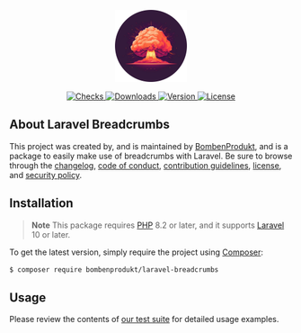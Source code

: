 <p align="center">
    <a href="https://bombenprodukt.com" target="_blank">
        <img src="https://raw.githubusercontent.com/BombenProdukt/assets/main/logo-text.svg" width="128" alt="BombenProdukt Logo" />
    </a>
</p>

<p align="center">
    <a href="https://github.com/BombenProdukt/laravel-breadcrumbs/actions">
        <img src="https://badge.sh/github/check-runs/BombenProdukt/laravel-breadcrumbs" alt="Checks" />
    </a>
    <a href="https://packagist.org/packages/bombenprodukt/laravel-breadcrumbs">
        <img src="https://badge.sh/packagist/downloads/BombenProdukt/laravel-breadcrumbs" alt="Downloads" />
    </a>
    <a href="https://packagist.org/packages/bombenprodukt/laravel-breadcrumbs">
        <img src="https://badge.sh/packagist/version/BombenProdukt/laravel-breadcrumbs" alt="Version" />
    </a>
    <a href="https://packagist.org/packages/bombenprodukt/laravel-breadcrumbs">
        <img src="https://badge.sh/packagist/license/BombenProdukt/laravel-breadcrumbs" alt="License" />
    </a>
</p>

## About Laravel Breadcrumbs

This project was created by, and is maintained by [BombenProdukt](https://github.com/BombenProdukt), and is a package to easily make use of breadcrumbs with Laravel. Be sure to browse through the [changelog](CHANGELOG.md), [code of conduct](.github/CODE_OF_CONDUCT.md), [contribution guidelines](.github/CONTRIBUTING.md), [license](LICENSE), and [security policy](.github/SECURITY.md).

## Installation

> **Note**
> This package requires [PHP](https://www.php.net/) 8.2 or later, and it supports [Laravel](https://laravel.com/) 10 or later.

To get the latest version, simply require the project using [Composer](https://getcomposer.org/):

```bash
$ composer require bombenprodukt/laravel-breadcrumbs
```

## Usage

Please review the contents of [our test suite](/tests) for detailed usage examples.
